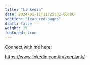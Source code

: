 ```yaml
---
title: "Linkedin"
date: 2024-01-11T11:25:02-05:00
section: "featured-pages"
draft: false
weight: 15
featured: true
---
```




Connect with me here! 

https://www.linkedin.com/in/zoeplank/
